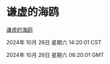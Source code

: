 # 谦虚的海鸥
[谦虚的海鸥](http://219.139.197.74:56308/qxdho/course/base/hotlink/index.php)

2024年 10月 26日 星期六 14:20:01 CST

2024年 10月 26日 星期六 06:20:01 GMT
